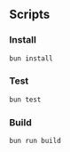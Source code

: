 ## Scripts

### Install

```bash
bun install
```

### Test

```bash
bun test
```

### Build

```bash
bun run build
```
